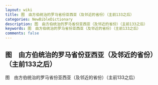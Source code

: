 ```yaml
---
layout: wiki
title: 图　由方伯统治的罗马省份亚西亚（及邻近的省份）（主前133之后）
categories: NewBibleDictionary
description: 图　由方伯统治的罗马省份亚西亚（及邻近的省份）（主前133之后）
keywords: 图　由方伯统治的罗马省份亚西亚（及邻近的省份）（主前133之后）
comments: false
---
```


## 图　由方伯统治的罗马省份亚西亚（及邻近的省份）（主前133之后）



图　由方伯统治的罗马省份亚西亚（及邻近的省份）（主前133之后）




